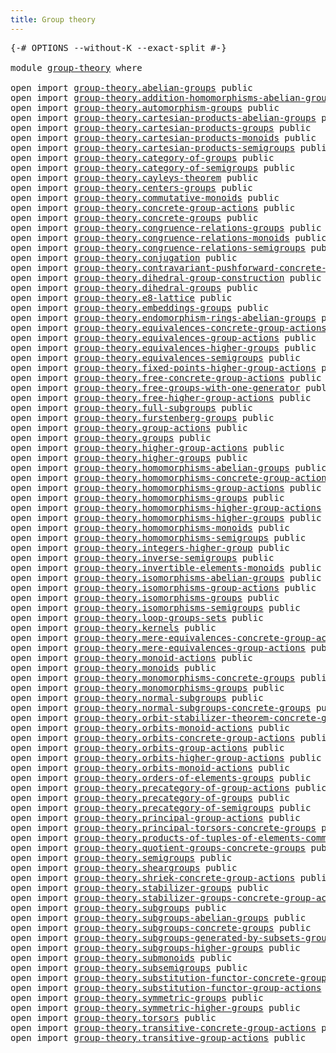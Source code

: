 ```yaml
---
title: Group theory
---
```


<pre class="Agda"><a id="38" class="Symbol">{-#</a> <a id="42" class="Keyword">OPTIONS</a> <a id="50" class="Pragma">--without-K</a> <a id="62" class="Pragma">--exact-split</a> <a id="76" class="Symbol">#-}</a>

<a id="81" class="Keyword">module</a> <a id="88" href="group-theory.html" class="Module">group-theory</a> <a id="101" class="Keyword">where</a>

<a id="108" class="Keyword">open</a> <a id="113" class="Keyword">import</a> <a id="120" href="group-theory.abelian-groups.html" class="Module">group-theory.abelian-groups</a> <a id="148" class="Keyword">public</a>
<a id="155" class="Keyword">open</a> <a id="160" class="Keyword">import</a> <a id="167" href="group-theory.addition-homomorphisms-abelian-groups.html" class="Module">group-theory.addition-homomorphisms-abelian-groups</a> <a id="218" class="Keyword">public</a>
<a id="225" class="Keyword">open</a> <a id="230" class="Keyword">import</a> <a id="237" href="group-theory.automorphism-groups.html" class="Module">group-theory.automorphism-groups</a> <a id="270" class="Keyword">public</a>
<a id="277" class="Keyword">open</a> <a id="282" class="Keyword">import</a> <a id="289" href="group-theory.cartesian-products-abelian-groups.html" class="Module">group-theory.cartesian-products-abelian-groups</a> <a id="336" class="Keyword">public</a>
<a id="343" class="Keyword">open</a> <a id="348" class="Keyword">import</a> <a id="355" href="group-theory.cartesian-products-groups.html" class="Module">group-theory.cartesian-products-groups</a> <a id="394" class="Keyword">public</a>
<a id="401" class="Keyword">open</a> <a id="406" class="Keyword">import</a> <a id="413" href="group-theory.cartesian-products-monoids.html" class="Module">group-theory.cartesian-products-monoids</a> <a id="453" class="Keyword">public</a>
<a id="460" class="Keyword">open</a> <a id="465" class="Keyword">import</a> <a id="472" href="group-theory.cartesian-products-semigroups.html" class="Module">group-theory.cartesian-products-semigroups</a> <a id="515" class="Keyword">public</a>
<a id="522" class="Keyword">open</a> <a id="527" class="Keyword">import</a> <a id="534" href="group-theory.category-of-groups.html" class="Module">group-theory.category-of-groups</a> <a id="566" class="Keyword">public</a>
<a id="573" class="Keyword">open</a> <a id="578" class="Keyword">import</a> <a id="585" href="group-theory.category-of-semigroups.html" class="Module">group-theory.category-of-semigroups</a> <a id="621" class="Keyword">public</a>
<a id="628" class="Keyword">open</a> <a id="633" class="Keyword">import</a> <a id="640" href="group-theory.cayleys-theorem.html" class="Module">group-theory.cayleys-theorem</a> <a id="669" class="Keyword">public</a>
<a id="676" class="Keyword">open</a> <a id="681" class="Keyword">import</a> <a id="688" href="group-theory.centers-groups.html" class="Module">group-theory.centers-groups</a> <a id="716" class="Keyword">public</a>
<a id="723" class="Keyword">open</a> <a id="728" class="Keyword">import</a> <a id="735" href="group-theory.commutative-monoids.html" class="Module">group-theory.commutative-monoids</a> <a id="768" class="Keyword">public</a>
<a id="775" class="Keyword">open</a> <a id="780" class="Keyword">import</a> <a id="787" href="group-theory.concrete-group-actions.html" class="Module">group-theory.concrete-group-actions</a> <a id="823" class="Keyword">public</a>
<a id="830" class="Keyword">open</a> <a id="835" class="Keyword">import</a> <a id="842" href="group-theory.concrete-groups.html" class="Module">group-theory.concrete-groups</a> <a id="871" class="Keyword">public</a>
<a id="878" class="Keyword">open</a> <a id="883" class="Keyword">import</a> <a id="890" href="group-theory.congruence-relations-groups.html" class="Module">group-theory.congruence-relations-groups</a> <a id="931" class="Keyword">public</a>
<a id="938" class="Keyword">open</a> <a id="943" class="Keyword">import</a> <a id="950" href="group-theory.congruence-relations-monoids.html" class="Module">group-theory.congruence-relations-monoids</a> <a id="992" class="Keyword">public</a>
<a id="999" class="Keyword">open</a> <a id="1004" class="Keyword">import</a> <a id="1011" href="group-theory.congruence-relations-semigroups.html" class="Module">group-theory.congruence-relations-semigroups</a> <a id="1056" class="Keyword">public</a>
<a id="1063" class="Keyword">open</a> <a id="1068" class="Keyword">import</a> <a id="1075" href="group-theory.conjugation.html" class="Module">group-theory.conjugation</a> <a id="1100" class="Keyword">public</a>
<a id="1107" class="Keyword">open</a> <a id="1112" class="Keyword">import</a> <a id="1119" href="group-theory.contravariant-pushforward-concrete-group-actions.html" class="Module">group-theory.contravariant-pushforward-concrete-group-actions</a> <a id="1181" class="Keyword">public</a>
<a id="1188" class="Keyword">open</a> <a id="1193" class="Keyword">import</a> <a id="1200" href="group-theory.dihedral-group-construction.html" class="Module">group-theory.dihedral-group-construction</a> <a id="1241" class="Keyword">public</a>
<a id="1248" class="Keyword">open</a> <a id="1253" class="Keyword">import</a> <a id="1260" href="group-theory.dihedral-groups.html" class="Module">group-theory.dihedral-groups</a> <a id="1289" class="Keyword">public</a>
<a id="1296" class="Keyword">open</a> <a id="1301" class="Keyword">import</a> <a id="1308" href="group-theory.e8-lattice.html" class="Module">group-theory.e8-lattice</a> <a id="1332" class="Keyword">public</a>
<a id="1339" class="Keyword">open</a> <a id="1344" class="Keyword">import</a> <a id="1351" href="group-theory.embeddings-groups.html" class="Module">group-theory.embeddings-groups</a> <a id="1382" class="Keyword">public</a>
<a id="1389" class="Keyword">open</a> <a id="1394" class="Keyword">import</a> <a id="1401" href="group-theory.endomorphism-rings-abelian-groups.html" class="Module">group-theory.endomorphism-rings-abelian-groups</a> <a id="1448" class="Keyword">public</a>
<a id="1455" class="Keyword">open</a> <a id="1460" class="Keyword">import</a> <a id="1467" href="group-theory.equivalences-concrete-group-actions.html" class="Module">group-theory.equivalences-concrete-group-actions</a> <a id="1516" class="Keyword">public</a>
<a id="1523" class="Keyword">open</a> <a id="1528" class="Keyword">import</a> <a id="1535" href="group-theory.equivalences-group-actions.html" class="Module">group-theory.equivalences-group-actions</a> <a id="1575" class="Keyword">public</a>
<a id="1582" class="Keyword">open</a> <a id="1587" class="Keyword">import</a> <a id="1594" href="group-theory.equivalences-higher-groups.html" class="Module">group-theory.equivalences-higher-groups</a> <a id="1634" class="Keyword">public</a>
<a id="1641" class="Keyword">open</a> <a id="1646" class="Keyword">import</a> <a id="1653" href="group-theory.equivalences-semigroups.html" class="Module">group-theory.equivalences-semigroups</a> <a id="1690" class="Keyword">public</a>
<a id="1697" class="Keyword">open</a> <a id="1702" class="Keyword">import</a> <a id="1709" href="group-theory.fixed-points-higher-group-actions.html" class="Module">group-theory.fixed-points-higher-group-actions</a> <a id="1756" class="Keyword">public</a>
<a id="1763" class="Keyword">open</a> <a id="1768" class="Keyword">import</a> <a id="1775" href="group-theory.free-concrete-group-actions.html" class="Module">group-theory.free-concrete-group-actions</a> <a id="1816" class="Keyword">public</a>
<a id="1823" class="Keyword">open</a> <a id="1828" class="Keyword">import</a> <a id="1835" href="group-theory.free-groups-with-one-generator.html" class="Module">group-theory.free-groups-with-one-generator</a> <a id="1879" class="Keyword">public</a>
<a id="1886" class="Keyword">open</a> <a id="1891" class="Keyword">import</a> <a id="1898" href="group-theory.free-higher-group-actions.html" class="Module">group-theory.free-higher-group-actions</a> <a id="1937" class="Keyword">public</a>
<a id="1944" class="Keyword">open</a> <a id="1949" class="Keyword">import</a> <a id="1956" href="group-theory.full-subgroups.html" class="Module">group-theory.full-subgroups</a> <a id="1984" class="Keyword">public</a>
<a id="1991" class="Keyword">open</a> <a id="1996" class="Keyword">import</a> <a id="2003" href="group-theory.furstenberg-groups.html" class="Module">group-theory.furstenberg-groups</a> <a id="2035" class="Keyword">public</a>
<a id="2042" class="Keyword">open</a> <a id="2047" class="Keyword">import</a> <a id="2054" href="group-theory.group-actions.html" class="Module">group-theory.group-actions</a> <a id="2081" class="Keyword">public</a>
<a id="2088" class="Keyword">open</a> <a id="2093" class="Keyword">import</a> <a id="2100" href="group-theory.groups.html" class="Module">group-theory.groups</a> <a id="2120" class="Keyword">public</a>
<a id="2127" class="Keyword">open</a> <a id="2132" class="Keyword">import</a> <a id="2139" href="group-theory.higher-group-actions.html" class="Module">group-theory.higher-group-actions</a> <a id="2173" class="Keyword">public</a>
<a id="2180" class="Keyword">open</a> <a id="2185" class="Keyword">import</a> <a id="2192" href="group-theory.higher-groups.html" class="Module">group-theory.higher-groups</a> <a id="2219" class="Keyword">public</a>
<a id="2226" class="Keyword">open</a> <a id="2231" class="Keyword">import</a> <a id="2238" href="group-theory.homomorphisms-abelian-groups.html" class="Module">group-theory.homomorphisms-abelian-groups</a> <a id="2280" class="Keyword">public</a>
<a id="2287" class="Keyword">open</a> <a id="2292" class="Keyword">import</a> <a id="2299" href="group-theory.homomorphisms-concrete-group-actions.html" class="Module">group-theory.homomorphisms-concrete-group-actions</a> <a id="2349" class="Keyword">public</a>
<a id="2356" class="Keyword">open</a> <a id="2361" class="Keyword">import</a> <a id="2368" href="group-theory.homomorphisms-group-actions.html" class="Module">group-theory.homomorphisms-group-actions</a> <a id="2409" class="Keyword">public</a>
<a id="2416" class="Keyword">open</a> <a id="2421" class="Keyword">import</a> <a id="2428" href="group-theory.homomorphisms-groups.html" class="Module">group-theory.homomorphisms-groups</a> <a id="2462" class="Keyword">public</a>
<a id="2469" class="Keyword">open</a> <a id="2474" class="Keyword">import</a> <a id="2481" href="group-theory.homomorphisms-higher-group-actions.html" class="Module">group-theory.homomorphisms-higher-group-actions</a> <a id="2529" class="Keyword">public</a>
<a id="2536" class="Keyword">open</a> <a id="2541" class="Keyword">import</a> <a id="2548" href="group-theory.homomorphisms-higher-groups.html" class="Module">group-theory.homomorphisms-higher-groups</a> <a id="2589" class="Keyword">public</a>
<a id="2596" class="Keyword">open</a> <a id="2601" class="Keyword">import</a> <a id="2608" href="group-theory.homomorphisms-monoids.html" class="Module">group-theory.homomorphisms-monoids</a> <a id="2643" class="Keyword">public</a>
<a id="2650" class="Keyword">open</a> <a id="2655" class="Keyword">import</a> <a id="2662" href="group-theory.homomorphisms-semigroups.html" class="Module">group-theory.homomorphisms-semigroups</a> <a id="2700" class="Keyword">public</a>
<a id="2707" class="Keyword">open</a> <a id="2712" class="Keyword">import</a> <a id="2719" href="group-theory.integers-higher-group.html" class="Module">group-theory.integers-higher-group</a> <a id="2754" class="Keyword">public</a>
<a id="2761" class="Keyword">open</a> <a id="2766" class="Keyword">import</a> <a id="2773" href="group-theory.inverse-semigroups.html" class="Module">group-theory.inverse-semigroups</a> <a id="2805" class="Keyword">public</a>
<a id="2812" class="Keyword">open</a> <a id="2817" class="Keyword">import</a> <a id="2824" href="group-theory.invertible-elements-monoids.html" class="Module">group-theory.invertible-elements-monoids</a> <a id="2865" class="Keyword">public</a>
<a id="2872" class="Keyword">open</a> <a id="2877" class="Keyword">import</a> <a id="2884" href="group-theory.isomorphisms-abelian-groups.html" class="Module">group-theory.isomorphisms-abelian-groups</a> <a id="2925" class="Keyword">public</a>
<a id="2932" class="Keyword">open</a> <a id="2937" class="Keyword">import</a> <a id="2944" href="group-theory.isomorphisms-group-actions.html" class="Module">group-theory.isomorphisms-group-actions</a> <a id="2984" class="Keyword">public</a>
<a id="2991" class="Keyword">open</a> <a id="2996" class="Keyword">import</a> <a id="3003" href="group-theory.isomorphisms-groups.html" class="Module">group-theory.isomorphisms-groups</a> <a id="3036" class="Keyword">public</a>
<a id="3043" class="Keyword">open</a> <a id="3048" class="Keyword">import</a> <a id="3055" href="group-theory.isomorphisms-semigroups.html" class="Module">group-theory.isomorphisms-semigroups</a> <a id="3092" class="Keyword">public</a>
<a id="3099" class="Keyword">open</a> <a id="3104" class="Keyword">import</a> <a id="3111" href="group-theory.loop-groups-sets.html" class="Module">group-theory.loop-groups-sets</a> <a id="3141" class="Keyword">public</a>
<a id="3148" class="Keyword">open</a> <a id="3153" class="Keyword">import</a> <a id="3160" href="group-theory.kernels.html" class="Module">group-theory.kernels</a> <a id="3181" class="Keyword">public</a>
<a id="3188" class="Keyword">open</a> <a id="3193" class="Keyword">import</a> <a id="3200" href="group-theory.mere-equivalences-concrete-group-actions.html" class="Module">group-theory.mere-equivalences-concrete-group-actions</a> <a id="3254" class="Keyword">public</a>
<a id="3261" class="Keyword">open</a> <a id="3266" class="Keyword">import</a> <a id="3273" href="group-theory.mere-equivalences-group-actions.html" class="Module">group-theory.mere-equivalences-group-actions</a> <a id="3318" class="Keyword">public</a>
<a id="3325" class="Keyword">open</a> <a id="3330" class="Keyword">import</a> <a id="3337" href="group-theory.monoid-actions.html" class="Module">group-theory.monoid-actions</a> <a id="3365" class="Keyword">public</a>
<a id="3372" class="Keyword">open</a> <a id="3377" class="Keyword">import</a> <a id="3384" href="group-theory.monoids.html" class="Module">group-theory.monoids</a> <a id="3405" class="Keyword">public</a>
<a id="3412" class="Keyword">open</a> <a id="3417" class="Keyword">import</a> <a id="3424" href="group-theory.monomorphisms-concrete-groups.html" class="Module">group-theory.monomorphisms-concrete-groups</a> <a id="3467" class="Keyword">public</a>
<a id="3474" class="Keyword">open</a> <a id="3479" class="Keyword">import</a> <a id="3486" href="group-theory.monomorphisms-groups.html" class="Module">group-theory.monomorphisms-groups</a> <a id="3520" class="Keyword">public</a>
<a id="3527" class="Keyword">open</a> <a id="3532" class="Keyword">import</a> <a id="3539" href="group-theory.normal-subgroups.html" class="Module">group-theory.normal-subgroups</a> <a id="3569" class="Keyword">public</a>
<a id="3576" class="Keyword">open</a> <a id="3581" class="Keyword">import</a> <a id="3588" href="group-theory.normal-subgroups-concrete-groups.html" class="Module">group-theory.normal-subgroups-concrete-groups</a> <a id="3634" class="Keyword">public</a>
<a id="3641" class="Keyword">open</a> <a id="3646" class="Keyword">import</a> <a id="3653" href="group-theory.orbit-stabilizer-theorem-concrete-groups.html" class="Module">group-theory.orbit-stabilizer-theorem-concrete-groups</a> <a id="3707" class="Keyword">public</a>
<a id="3714" class="Keyword">open</a> <a id="3719" class="Keyword">import</a> <a id="3726" href="group-theory.orbits-monoid-actions.html" class="Module">group-theory.orbits-monoid-actions</a> <a id="3761" class="Keyword">public</a>
<a id="3768" class="Keyword">open</a> <a id="3773" class="Keyword">import</a> <a id="3780" href="group-theory.orbits-concrete-group-actions.html" class="Module">group-theory.orbits-concrete-group-actions</a> <a id="3823" class="Keyword">public</a>
<a id="3830" class="Keyword">open</a> <a id="3835" class="Keyword">import</a> <a id="3842" href="group-theory.orbits-group-actions.html" class="Module">group-theory.orbits-group-actions</a> <a id="3876" class="Keyword">public</a>
<a id="3883" class="Keyword">open</a> <a id="3888" class="Keyword">import</a> <a id="3895" href="group-theory.orbits-higher-group-actions.html" class="Module">group-theory.orbits-higher-group-actions</a> <a id="3936" class="Keyword">public</a>
<a id="3943" class="Keyword">open</a> <a id="3948" class="Keyword">import</a> <a id="3955" href="group-theory.orbits-monoid-actions.html" class="Module">group-theory.orbits-monoid-actions</a> <a id="3990" class="Keyword">public</a>
<a id="3997" class="Keyword">open</a> <a id="4002" class="Keyword">import</a> <a id="4009" href="group-theory.orders-of-elements-groups.html" class="Module">group-theory.orders-of-elements-groups</a> <a id="4048" class="Keyword">public</a>
<a id="4055" class="Keyword">open</a> <a id="4060" class="Keyword">import</a> <a id="4067" href="group-theory.precategory-of-group-actions.html" class="Module">group-theory.precategory-of-group-actions</a> <a id="4109" class="Keyword">public</a>
<a id="4116" class="Keyword">open</a> <a id="4121" class="Keyword">import</a> <a id="4128" href="group-theory.precategory-of-groups.html" class="Module">group-theory.precategory-of-groups</a> <a id="4163" class="Keyword">public</a>
<a id="4170" class="Keyword">open</a> <a id="4175" class="Keyword">import</a> <a id="4182" href="group-theory.precategory-of-semigroups.html" class="Module">group-theory.precategory-of-semigroups</a> <a id="4221" class="Keyword">public</a>
<a id="4228" class="Keyword">open</a> <a id="4233" class="Keyword">import</a> <a id="4240" href="group-theory.principal-group-actions.html" class="Module">group-theory.principal-group-actions</a> <a id="4277" class="Keyword">public</a>
<a id="4284" class="Keyword">open</a> <a id="4289" class="Keyword">import</a> <a id="4296" href="group-theory.principal-torsors-concrete-groups.html" class="Module">group-theory.principal-torsors-concrete-groups</a> <a id="4343" class="Keyword">public</a>
<a id="4350" class="Keyword">open</a> <a id="4355" class="Keyword">import</a> <a id="4362" href="group-theory.products-of-tuples-of-elements-commutative-monoids.html" class="Module">group-theory.products-of-tuples-of-elements-commutative-monoids</a> <a id="4426" class="Keyword">public</a>
<a id="4433" class="Keyword">open</a> <a id="4438" class="Keyword">import</a> <a id="4445" href="group-theory.quotient-groups-concrete-groups.html" class="Module">group-theory.quotient-groups-concrete-groups</a> <a id="4490" class="Keyword">public</a>
<a id="4497" class="Keyword">open</a> <a id="4502" class="Keyword">import</a> <a id="4509" href="group-theory.semigroups.html" class="Module">group-theory.semigroups</a> <a id="4533" class="Keyword">public</a>
<a id="4540" class="Keyword">open</a> <a id="4545" class="Keyword">import</a> <a id="4552" href="group-theory.sheargroups.html" class="Module">group-theory.sheargroups</a> <a id="4577" class="Keyword">public</a>
<a id="4584" class="Keyword">open</a> <a id="4589" class="Keyword">import</a> <a id="4596" href="group-theory.shriek-concrete-group-actions.html" class="Module">group-theory.shriek-concrete-group-actions</a> <a id="4639" class="Keyword">public</a>
<a id="4646" class="Keyword">open</a> <a id="4651" class="Keyword">import</a> <a id="4658" href="group-theory.stabilizer-groups.html" class="Module">group-theory.stabilizer-groups</a> <a id="4689" class="Keyword">public</a>
<a id="4696" class="Keyword">open</a> <a id="4701" class="Keyword">import</a> <a id="4708" href="group-theory.stabilizer-groups-concrete-group-actions.html" class="Module">group-theory.stabilizer-groups-concrete-group-actions</a> <a id="4762" class="Keyword">public</a>
<a id="4769" class="Keyword">open</a> <a id="4774" class="Keyword">import</a> <a id="4781" href="group-theory.subgroups.html" class="Module">group-theory.subgroups</a> <a id="4804" class="Keyword">public</a>
<a id="4811" class="Keyword">open</a> <a id="4816" class="Keyword">import</a> <a id="4823" href="group-theory.subgroups-abelian-groups.html" class="Module">group-theory.subgroups-abelian-groups</a> <a id="4861" class="Keyword">public</a>
<a id="4868" class="Keyword">open</a> <a id="4873" class="Keyword">import</a> <a id="4880" href="group-theory.subgroups-concrete-groups.html" class="Module">group-theory.subgroups-concrete-groups</a> <a id="4919" class="Keyword">public</a>
<a id="4926" class="Keyword">open</a> <a id="4931" class="Keyword">import</a> <a id="4938" href="group-theory.subgroups-generated-by-subsets-groups.html" class="Module">group-theory.subgroups-generated-by-subsets-groups</a> <a id="4989" class="Keyword">public</a>
<a id="4996" class="Keyword">open</a> <a id="5001" class="Keyword">import</a> <a id="5008" href="group-theory.subgroups-higher-groups.html" class="Module">group-theory.subgroups-higher-groups</a> <a id="5045" class="Keyword">public</a>
<a id="5052" class="Keyword">open</a> <a id="5057" class="Keyword">import</a> <a id="5064" href="group-theory.submonoids.html" class="Module">group-theory.submonoids</a> <a id="5088" class="Keyword">public</a>
<a id="5095" class="Keyword">open</a> <a id="5100" class="Keyword">import</a> <a id="5107" href="group-theory.subsemigroups.html" class="Module">group-theory.subsemigroups</a> <a id="5134" class="Keyword">public</a>
<a id="5141" class="Keyword">open</a> <a id="5146" class="Keyword">import</a> <a id="5153" href="group-theory.substitution-functor-concrete-group-actions.html" class="Module">group-theory.substitution-functor-concrete-group-actions</a> <a id="5210" class="Keyword">public</a>
<a id="5217" class="Keyword">open</a> <a id="5222" class="Keyword">import</a> <a id="5229" href="group-theory.substitution-functor-group-actions.html" class="Module">group-theory.substitution-functor-group-actions</a> <a id="5277" class="Keyword">public</a>
<a id="5284" class="Keyword">open</a> <a id="5289" class="Keyword">import</a> <a id="5296" href="group-theory.symmetric-groups.html" class="Module">group-theory.symmetric-groups</a> <a id="5326" class="Keyword">public</a>
<a id="5333" class="Keyword">open</a> <a id="5338" class="Keyword">import</a> <a id="5345" href="group-theory.symmetric-higher-groups.html" class="Module">group-theory.symmetric-higher-groups</a> <a id="5382" class="Keyword">public</a>
<a id="5389" class="Keyword">open</a> <a id="5394" class="Keyword">import</a> <a id="5401" href="group-theory.torsors.html" class="Module">group-theory.torsors</a> <a id="5422" class="Keyword">public</a>
<a id="5429" class="Keyword">open</a> <a id="5434" class="Keyword">import</a> <a id="5441" href="group-theory.transitive-concrete-group-actions.html" class="Module">group-theory.transitive-concrete-group-actions</a> <a id="5488" class="Keyword">public</a>
<a id="5495" class="Keyword">open</a> <a id="5500" class="Keyword">import</a> <a id="5507" href="group-theory.transitive-group-actions.html" class="Module">group-theory.transitive-group-actions</a> <a id="5545" class="Keyword">public</a>
</pre>